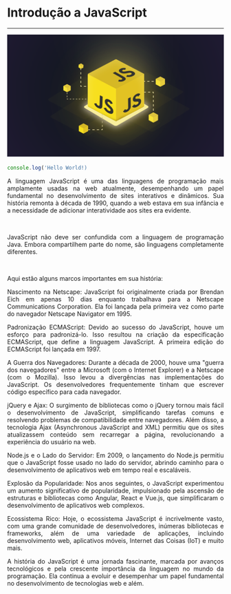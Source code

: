 # **Introdução a JavaScript**

---

![JS](img/javascript.png)

```js
console.log('Hello World!)
```

<div align='justify'>


A linguagem JavaScript é uma das linguagens de programação mais amplamente usadas na web atualmente, desempenhando um papel fundamental no desenvolvimento de sites interativos e dinâmicos. Sua história remonta à década de 1990, quando a web estava em sua infância e a necessidade de adicionar interatividade aos sites era evidente.

<br>

 JavaScript não deve ser confundida com a linguagem de programação Java. Embora compartilhem parte do nome, são linguagens completamente diferentes.

<br>

Aqui estão alguns marcos importantes em sua história:

Nascimento na Netscape: JavaScript foi originalmente criada por Brendan Eich em apenas 10 dias enquanto trabalhava para a Netscape Communications Corporation. Ela foi lançada pela primeira vez como parte do navegador Netscape Navigator em 1995.

Padronização ECMAScript: Devido ao sucesso do JavaScript, houve um esforço para padronizá-lo. Isso resultou na criação da especificação ECMAScript, que define a linguagem JavaScript. A primeira edição do ECMAScript foi lançada em 1997.

A Guerra dos Navegadores: Durante a década de 2000, houve uma "guerra dos navegadores" entre a Microsoft (com o Internet Explorer) e a Netscape (com o Mozilla). Isso levou a divergências nas implementações do JavaScript. Os desenvolvedores frequentemente tinham que escrever código específico para cada navegador.

jQuery e Ajax: O surgimento de bibliotecas como o jQuery tornou mais fácil o desenvolvimento de JavaScript, simplificando tarefas comuns e resolvendo problemas de compatibilidade entre navegadores. Além disso, a tecnologia Ajax (Asynchronous JavaScript and XML) permitiu que os sites atualizassem conteúdo sem recarregar a página, revolucionando a experiência do usuário na web.

Node.js e o Lado do Servidor: Em 2009, o lançamento do Node.js permitiu que o JavaScript fosse usado no lado do servidor, abrindo caminho para o desenvolvimento de aplicativos web em tempo real e escaláveis.

Explosão da Popularidade: Nos anos seguintes, o JavaScript experimentou um aumento significativo de popularidade, impulsionado pela ascensão de estruturas e bibliotecas como Angular, React e Vue.js, que simplificaram o desenvolvimento de aplicativos web complexos.

Ecossistema Rico: Hoje, o ecossistema JavaScript é incrivelmente vasto, com uma grande comunidade de desenvolvedores, inúmeras bibliotecas e frameworks, além de uma variedade de aplicações, incluindo desenvolvimento web, aplicativos móveis, Internet das Coisas (IoT) e muito mais.

A história do JavaScript é uma jornada fascinante, marcada por avanços tecnológicos e pela crescente importância da linguagem no mundo da programação. Ela continua a evoluir e desempenhar um papel fundamental no desenvolvimento de tecnologias web e além.

</div>
